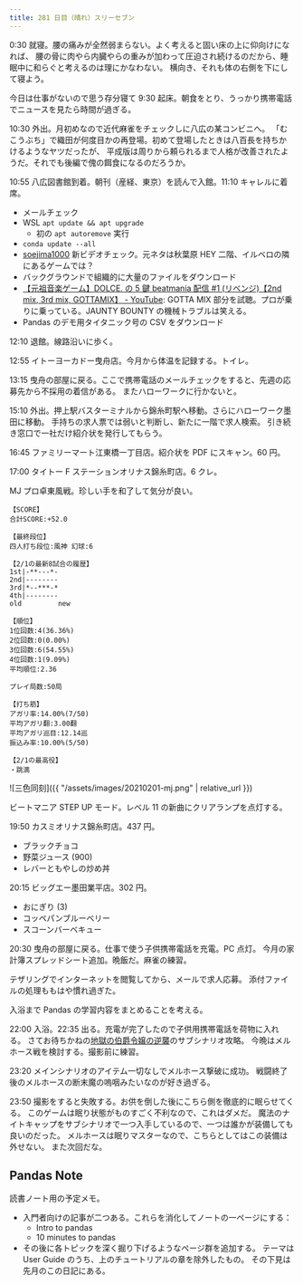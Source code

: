 ```yaml
---
title: 281 日目（晴れ）スリーセブン
---
```


0:30 就寝。腰の痛みが全然弱まらない。よく考えると固い床の上に仰向けになれば、
腰の骨に肉やら内臓やらの重みが加わって圧迫され続けるのだから、睡眠中に和らぐと考えるのは理にかなわない。
横向き、それも体の右側を下にして寝よう。

今日は仕事がないので思う存分寝て 9:30 起床。朝食をとり、うっかり携帯電話でニュースを見たら時間が過ぎる。

10:30 外出。月初めなので近代麻雀をチェックしに八広の某コンビニへ。
「むこうぶち」で織田が何度目かの再登場。初めて登場したときは八百長を持ちかけるようなヤツだったが、
平成版は周りから頼られるまで人格が改善されたようだ。それでも後編で傀の餌食になるのだろうか。

10:55 八広図書館到着。朝刊（産経、東京）を読んで入館。11:10 キャレルに着席。

* メールチェック
* WSL `apt update && apt upgrade`
  * 初の `apt autoremove` 実行
* `conda update --all`
* [soejima1000] 新ビデオチェック。元ネタは秋葉原 HEY 二階、イルベロの隣にあるゲームでは？
* バックグラウンドで組織的に大量のファイルをダウンロード
* [【元祖音楽ゲーム】DOLCE. の 5 鍵 beatmania 配信 &num;1 (リベンジ)【2nd mix, 3rd mix, GOTTAMIX】 - YouTube](https://www.youtube.com/watch?v=l5ATe8n1AcA):
  GOTTA MIX 部分を試聴。プロが乗りに乗っている。JAUNTY BOUNTY の機械トラブルは笑える。
* Pandas のデモ用タイタニック号の CSV をダウンロード

12:10 退館。線路沿いに歩く。

12:55 イトーヨーカドー曳舟店。今月から体温を記録する。トイレ。

13:15 曳舟の部屋に戻る。ここで携帯電話のメールチェックをすると、先週の応募先から不採用の着信がある。
またハローワークに行かないと。

15:10 外出。押上駅バスターミナルから錦糸町駅へ移動。さらにハローワーク墨田に移動。
手持ちの求人票では弱いと判断し、新たに一階で求人検索。
引き続き窓口で一社だけ紹介状を発行してもらう。

16:45 ファミリーマート江東橋一丁目店。紹介状を PDF にスキャン。60 円。

17:00 タイトー F ステーションオリナス錦糸町店。6 クレ。

MJ プロ卓東風戦。珍しい手を和了して気分が良い。

```text
【SCORE】
合計SCORE:+52.0

【最終段位】
四人打ち段位:風神 幻球:6

【2/1の最新8試合の履歴】
1st|-**---*-
2nd|--------
3rd|*--***-*
4th|--------
old         new

【順位】
1位回数:4(36.36%)
2位回数:0(0.00%)
3位回数:6(54.55%)
4位回数:1(9.09%)
平均順位:2.36

プレイ局数:50局

【打ち筋】
アガリ率:14.00%(7/50)
平均アガリ翻:3.00翻
平均アガリ巡目:12.14巡
振込み率:10.00%(5/50)

【2/1の最高役】
・跳満
```

![三色同刻]({{ "/assets/images/20210201-mj.png" | relative_url }})

ビートマニア STEP UP モード。レベル 11 の新曲にクリアランプを点灯する。

19:50 カスミオリナス錦糸町店。437 円。

* ブラックチョコ
* 野菜ジュース (900)
* レバーともやしの炒め丼

20:15 ビッグエー墨田業平店。302 円。

* おにぎり (3)
* コッペパンブルーベリー
* スコーンバーベキュー

20:30 曳舟の部屋に戻る。仕事で使う子供携帯電話を充電。PC 点灯。
今月の家計簿スプレッドシート追加。晩飯だ。麻雀の練習。

テザリングでインターネットを閲覧してから、メールで求人応募。
添付ファイルの処理ももはや慣れ過ぎた。

入浴まで Pandas の学習内容をまとめることを考える。

22:00 入浴。22:35 出る。充電が完了したので子供用携帯電話を荷物に入れる。
さてお待ちかねの[地獄の伯爵令嬢の逆襲][bshf21]のサブシナリオ攻略。
今晩はメルホース戦を検討する。撮影前に練習。

23:20 メインシナリオのアイテム一切なしでメルホース撃破に成功。
戦闘終了後のメルホースの断末魔の嗚咽みたいなのが好き過ぎる。

23:50 撮影をすると失敗する。お供を倒した後にこちら側を徹底的に眠らせてくる。
このゲームは眠り状態がものすごく不利なので、これはダメだ。
魔法のナイトキャップをサブシナリオで一つ入手しているので、一つは誰かが装備しても良いのだった。
メルホースは眠りマスターなので、こちらとしてはこの装備は外せない。
また次回だな。

## Pandas Note

読書ノート用の予定メモ。

* 入門者向けの記事が二つある。これらを消化してノートの一ページにする：
  * Intro to pandas
  * 10 minutes to pandas
* その後に各トピックを深く掘り下げるようなページ群を追加する。
  テーマは User Guide のうち、上のチュートリアルの章を除外したもの。
  その下見は先月のこの日記にある。

[soejima1000]: https://www.youtube.com/user/soejima1000/videos
[bshf21]: https://www.freem.ne.jp/win/game/24805
